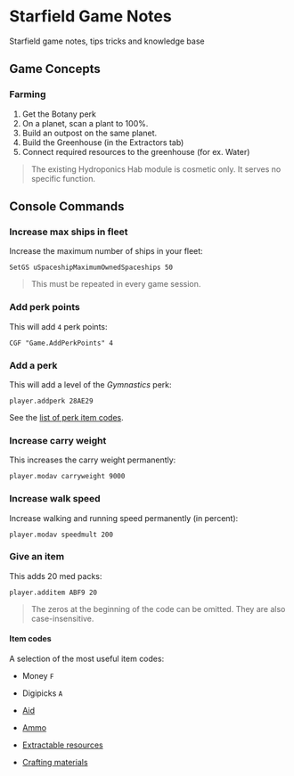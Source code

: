 # Starfield Game Notes

Starfield game notes, tips tricks and knowledge base

## Game Concepts

### Farming

1. Get the Botany perk
2. On a planet, scan a plant to 100%.
3. Build an outpost on the same planet.
4. Build the Greenhouse (in the Extractors tab)
5. Connect required resources to the greenhouse (for ex. Water)

> The existing Hydroponics Hab module is cosmetic only.
> It serves no specific function. 

## Console Commands

### Increase max ships in fleet

Increase the maximum number of ships in your fleet:

``` 
SetGS uSpaceshipMaximumOwnedSpaceships 50
```

> This must be repeated in every game session.

### Add perk points

This will add `4` perk points:

```
CGF "Game.AddPerkPoints" 4
```

### Add a perk

This will add a level of the _Gymnastics_ perk:

```
player.addperk 28AE29
```

See the [list of perk item codes](item-codes/skills.md).

### Increase carry weight

This increases the carry weight permanently:

```
player.modav carryweight 9000
```

### Increase walk speed

Increase walking and running speed permanently (in percent):

```
player.modav speedmult 200
```

### Give an item

This adds 20 med packs:

```
player.additem ABF9 20
```

> The zeros at the beginning of the code can be omitted.
> They are also case-insensitive.

#### Item codes

A selection of the most useful item codes:

- Money `F`
- Digipicks `A`

- [Aid](item-codes/aid.md)
- [Ammo](item-codes/ammo.md)
- [Extractable resources](item-codes/extractable-resources.md)
- [Crafting materials](item-codes/materials.md)
